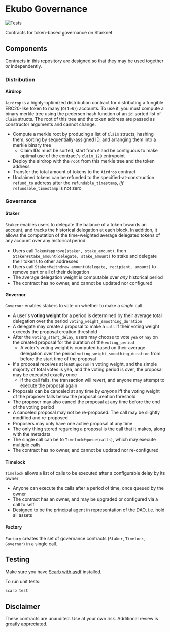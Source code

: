 # Ekubo Governance

[![Tests](https://github.com/EkuboProtocol/governance/actions/workflows/test.yaml/badge.svg)](https://github.com/EkuboProtocol/governance/actions/workflows/test.yaml)

Contracts for token-based governance on Starknet.

## Components

Contracts in this repository are designed so that they may be used together _or_ independently.

### Distribution

#### Airdrop

`Airdrop` is a highly-optimized distribution contract for distributing a fungible ERC20-like token to many (`O(1e6)`) accounts. To use it, you must compute a binary merkle tree using the pedersen hash function of an `id`-sorted list of `Claim` structs. The root of this tree and the token address are passed as constructor arguments and cannot change.

- Compute a merkle root by producing a list of `Claim` structs, hashing them, sorting by sequentially-assigned ID, and arranging them into a merkle binary tree
  - Claim IDs must be sorted, start from `0` and be contiguous to make optimal use of the contract's `claim_128` entrypoint
- Deploy the airdrop with the `root` from this merkle tree and the token address
- Transfer the total amount of tokens to the `Airdrop` contract
- Unclaimed tokens can be refunded to the specified-at-construction `refund_to` address after the `refundable_timestamp`, _iff_ `refundable_timestamp` is not zero

### Governance

#### Staker

`Staker` enables users to delegate the balance of a token towards an account, and tracks the historical delegation at each block. In addition, it allows the computation of the time-weighted average delegated tokens of any account over any historical period.

- Users call `Token#approve(staker, stake_amount)`, then `Staker#stake_amount(delegate, stake_amount)` to stake and delegate their tokens to other addresses
- Users call `Staker#withdraw_amount(delegate, recipient, amount)` to remove part or all of their delegation
- The average delegation weight is computable over *any* historical period
- The contract has no owner, and cannot be updated nor configured

#### Governor

`Governor` enables stakers to vote on whether to make a _single_ call.

- A user's **voting weight** for a period is determined by their average total delegation over the period `voting_weight_smoothing_duration`
- A delegate may create a proposal to make a `call` if their voting weight exceeds the proposal creation threshold
- After the `voting_start_delay`, users may choose to vote `yea` or `nay` on the created proposal for the duration of the `voting_period`
  - A voter's voting weight is computed based on their average delegation over the period `voting_weight_smoothing_duration` from before the start time of the proposal
- If a proposal receives at least `quorum` in voting weight, and the simple majority of total votes is yea, and the voting period is over, the proposal may be executed exactly once
  - If the call fails, the transaction will revert, and anyone may attempt to execute the proposal again
- Proposals can be canceled at any time by _anyone_ iff the voting weight of the proposer falls below the proposal creation threshold
- The proposer may also cancel the proposal at any time before the end of the voting period
- A canceled proposal may not be re-proposed. The call may be slightly modified and re-proposed
- Proposers may only have one active proposal at any time
- The only thing stored regarding a proposal is the call that it makes, along with the metadata
- The single call can be to `Timelock#queue(calls)`, which may execute multiple calls
- The contract has no owner, and cannot be updated nor re-configured

#### Timelock

`Timelock` allows a list of calls to be executed after a configurable delay by its owner

- Anyone can execute the calls after a period of time, once queued by the owner
- The contract has an owner, and may be upgraded or configured via a call to self
- Designed to be the principal agent in representation of the DAO, i.e. hold all assets

#### Factory

`Factory` creates the set of governance contracts (`Staker`, `Timelock`, `Governor`) in a single call.

## Testing

Make sure you have [Scarb with asdf](https://docs.swmansion.com/scarb/download#install-via-asdf) installed.

To run unit tests:

```
scarb test
```

## Disclaimer

These contracts are unaudited. Use at your own risk. Additional review is greatly appreciated.
